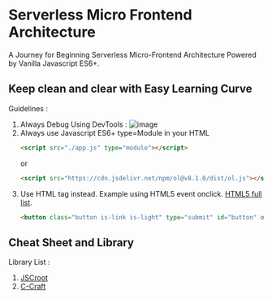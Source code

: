 # Serverless Micro Frontend Architecture

A Journey for Beginning Serverless Micro-Frontend Architecture Powered by Vanilla Javascript ES6+.

## Keep clean and clear with Easy Learning Curve
Guidelines :
1. Always Debug Using DevTools :
   ![image](https://github.com/vanillajskit/vanillajskit.github.io/assets/11188109/b728d0c1-f610-4baf-ac72-29688730fde1)
2. Always use Javascript ES6+ type=Module in your HTML
   ```html
   <script src="./app.js" type="module"></script>
   ```
   or
   ```html
   <script src="https://cdn.jsdelivr.net/npm/ol@v8.1.0/dist/ol.js"></script>
   ```
3. Use HTML tag instead.
   Example using HTML5 event onclick. [HTML5 full list](https://www.tutorialspoint.com/html5/index.htm).
   ```html
   <button class="button is-link is-light" type="submit" id="button" onclick="PostSignUp()">Submit</button>
   ```

## Cheat Sheet and Library

Library List :
1. [JSCroot](https://jscroot.github.io/)
2. [C-Craft](https://c-craftjs.github.io/)
